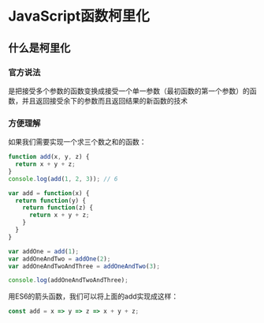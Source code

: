 # JavaScript函数柯里化
## 什么是柯里化
### 官方说法
是把接受多个参数的函数变换成接受一个单一参数（最初函数的第一个参数）的函数，并且返回接受余下的参数而且返回结果的新函数的技术
### 方便理解
如果我们需要实现一个求三个数之和的函数：
```js
function add(x, y, z) {
  return x + y + z;
}
console.log(add(1, 2, 3)); // 6
```
```js
var add = function(x) {
  return function(y) {
    return function(z) {
      return x + y + z;
    }
  }
}

var addOne = add(1);
var addOneAndTwo = addOne(2);
var addOneAndTwoAndThree = addOneAndTwo(3);

console.log(addOneAndTwoAndThree);
```
用ES6的箭头函数，我们可以将上面的add实现成这样：
```js
const add = x => y => z => x + y + z;
```
